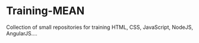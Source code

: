 # Training-MEAN
Collection of small repositories for training HTML, CSS, JavaScript, NodeJS, AngularJS....

